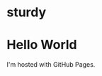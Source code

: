 # sturdy
<!DOCTYPE html>
<html>
<body>
<h1>Hello World</h1>
<p>I'm hosted with GitHub Pages.</p>
</body>
</html>
